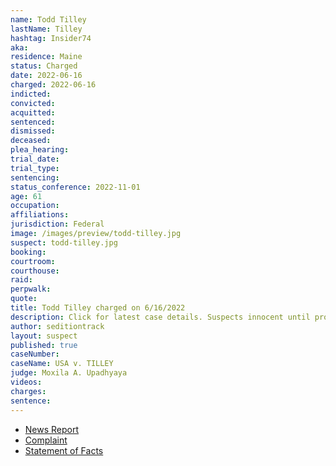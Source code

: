 ```yaml
---
name: Todd Tilley
lastName: Tilley
hashtag: Insider74
aka:
residence: Maine
status: Charged
date: 2022-06-16
charged: 2022-06-16
indicted:
convicted:
acquitted:
sentenced:
dismissed:
deceased:
plea_hearing:
trial_date:
trial_type:
sentencing:
status_conference: 2022-11-01
age: 61
occupation:
affiliations:
jurisdiction: Federal
image: /images/preview/todd-tilley.jpg
suspect: todd-tilley.jpg
booking:
courtroom:
courthouse:
raid:
perpwalk:
quote:
title: Todd Tilley charged on 6/16/2022
description: Click for latest case details. Suspects innocent until proven guilty.
author: seditiontrack
layout: suspect
published: true
caseNumber:
caseName: USA v. TILLEY
judge: Moxila A. Upadhyaya
videos:
charges:
sentence:
---
```

- [News Report](https://www.masslive.com/police-fire/2022/06/maine-man-todd-tilley-arrested-in-jan-6-us-capitol-riots-outed-to-fbi-by-his-brother.html)
- [Complaint](https://www.justice.gov/usao-dc/case-multi-defendant/file/1514066/download)
- [Statement of Facts](https://www.justice.gov/usao-dc/case-multi-defendant/file/1514071/download)
